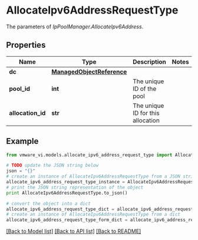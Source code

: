 # AllocateIpv6AddressRequestType

The parameters of *IpPoolManager.AllocateIpv6Address*. 

## Properties
Name | Type | Description | Notes
------------ | ------------- | ------------- | -------------
**dc** | [**ManagedObjectReference**](ManagedObjectReference.md) |  | 
**pool_id** | **int** | The unique ID of the pool  | 
**allocation_id** | **str** | The unique ID for this allocation  | 

## Example

```python
from vmware_vi.models.allocate_ipv6_address_request_type import AllocateIpv6AddressRequestType

# TODO update the JSON string below
json = "{}"
# create an instance of AllocateIpv6AddressRequestType from a JSON string
allocate_ipv6_address_request_type_instance = AllocateIpv6AddressRequestType.from_json(json)
# print the JSON string representation of the object
print AllocateIpv6AddressRequestType.to_json()

# convert the object into a dict
allocate_ipv6_address_request_type_dict = allocate_ipv6_address_request_type_instance.to_dict()
# create an instance of AllocateIpv6AddressRequestType from a dict
allocate_ipv6_address_request_type_form_dict = allocate_ipv6_address_request_type.from_dict(allocate_ipv6_address_request_type_dict)
```
[[Back to Model list]](../README.md#documentation-for-models) [[Back to API list]](../README.md#documentation-for-api-endpoints) [[Back to README]](../README.md)


